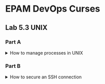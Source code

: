 # EPAM DevOps Curses
## Lab 5.3 UNIX
### Part A

<details><summary>How to manage processes in UNIX</summary>

<p>pstree utility shows parent processes and theirs childs:

![](t5.3.A.pstree.PNG)

<p>The /proc file system contains all system information about the components that are currently running:

![](t5.3.A.proc_cpuinfo.PNG)

<p>You can use ps utility on Linux with BSD or/and System V style options:

![](t5.3.A.ps.SystemV_style+BSD_style.options.PNG)

<p>htop is realy useful utility that you "must have":

![](t5.3.A.htop_installation.PNG)
![](t5.3.A.htop_output.PNG)

</details>

### Part B

<details><summary>How to secure an SSH connection</summary>

<p>We did the same manipulations with SSH in the Lab 2.1 Part B:

<a href=../../m2/task2.1/readme.md><img src=../../m2/task2.1/t2.1_vagrant_putty.PNG></a>

</details>
